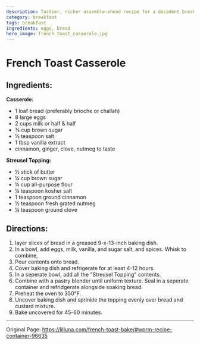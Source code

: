 ```yaml
---
description: Tastier, richer assemble-ahead recipe for a decadent breakfast, 
category: breakfast
tags: breakfast
ingredients: eggs, bread
hero_image: french_toast_casserole.jpg
---
```


# French Toast Casserole

## Ingredients:

**Casserole:** 

  * 1 loaf bread (preferably brioche or challah)
  * 8 large eggs
  * 2 cups milk or half & half
  * ¾ cup brown sugar
  * ½ teaspoon salt
  * 1 tbsp vanilla extract
  * cinnamon, ginger, clove, nutmeg to taste

**Streusel Topping:** 

  * ½ stick of butter
  * ¼ cup brown sugar
  * ¼ cup all-purpose flour
  * ¼ teaspoon kosher salt
  * 1 teaspoon ground cinnamon
  * ½ teaspoon fresh grated nutmeg
  * ¼ teaspoon ground clove

## Directions:

1. layer slices of bread in a greased 9-x-13-inch baking dish.
2. In a bowl, add eggs, milk, vanilla, and sugar salt, and spices. Whisk to combine,
3. Pour contents onto bread.
4. Cover baking dish and refrigerate for at least 4-12 hours.
5. In a seperate bowl, add all the "Streusel Topping" contents. 
6. Combine with a pastry blender until uniform texture. Seal in a seperate container and refridgerate alongside soaking bread.
7. Preheat the oven to 350°F.
8. Uncover baking dish and sprinkle the topping evenly over bread and custard mixture.
9. Bake uncovered for 45-60 minutes. 

* * *

Original Page: <https://lilluna.com/french-toast-bake/#wprm-recipe-container-96635>
